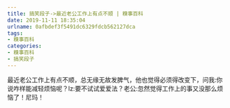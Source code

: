 ```yaml
---
title: 搞笑段子->最近老公工作上有点不顺 | 糗事百科
date: 2019-11-11 18:35:04
urlname: 0afbdef3f5491dc6329fdcb562127dca
tags: 
- 糗事百科
categories:
- 糗事百科
- 搞笑段子
---
```

最近老公工作上有点不顺，总无缘无故发脾气，他也觉得必须得改变下，问我:你说咋样能减轻烦恼呢？lz:要不试试爱爱法？老公:忽然觉得工作上的事又没那么烦恼了！尼玛！


